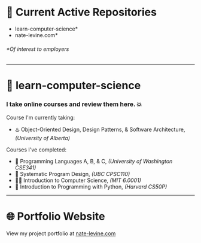 # 👋 Current Active Repositories
* learn-computer-science*
* nate-levine.com*
###### _*Of interest to employers_

---

# 🚀 learn-computer-science
### I take online courses and review them here. 💥

Course I'm currently taking:  
* ♨️ Object-Oriented Design, Design Patterns, & Software Architecture, _(University of Alberta)_
  
Courses I've completed:  
* 🧪 Programming Languages A, B, & C, _(University of Washington CSE341)_
* 📏 Systematic Program Design, _(UBC CPSC110)_
* 👨‍💻 Introduction to Computer Science, _(MIT 6.0001)_
* 🐍 Introduction to Programming with Python, _(Harvard CS50P)_

---

# 🌐 Portfolio Website
View my project portfolio at [nate-levine.com](https://www.nate-levine.com/)
